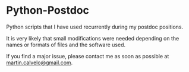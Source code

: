 # Python-Postdoc
Python scripts that I have used recurrently during my postdoc positions.

It is very likely that small modifications were needed depending on the names or formats of files and the software used.

If you find a major issue, please contact me as soon as possible at martin.calvelo@gmail.com.
